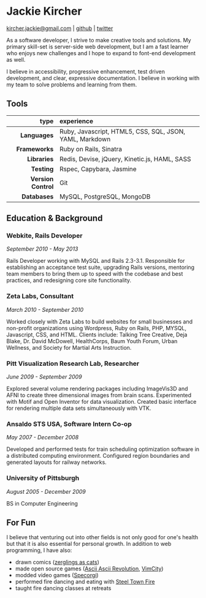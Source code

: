 Jackie Kircher
==============

kircher.jackie@gmail.com |
[github](https://github.com/jackiekircher) |
[twitter](https://twitter.com/jackiekircher)

As a software developer, I strive to make creative tools and solutions.
My primary skill-set is server-side web development, but I am a fast
learner who enjoys new challenges and I hope to expand to font-end
development as well.

I believe in accessibility, progressive enhancement, test driven development,
and clear, expressive documentation. I believe in working with my team
to solve problems and learning from them.


## Tools

|                type | experience                                              |
|--------------------:|:--------------------------------------------------------|
|       **Languages** | Ruby, Javascript, HTML5, CSS, SQL, JSON, YAML, Markdown |
|      **Frameworks** | Ruby on Rails, Sinatra                                  |
|       **Libraries** | Redis, Devise, jQuery, Kinetic.js, HAML, SASS           |
|         **Testing** | Rspec, Capybara, Jasmine                                |
| **Version Control** | Git                                                     |
|       **Databases** | MySQL, PostgreSQL, MongoDB                              |


## Education & Background

### Webkite, Rails Developer
*September 2010 - May 2013*

Rails Developer working with MySQL and Rails 2.3-3.1. Responsible for establishing
an acceptance test suite, upgrading Rails versions, mentoring team members to bring
them up to speed with the codebase and best practices, and redesigning core site
functionality.


### Zeta Labs, Consultant
*March 2010 - September 2010*

Worked closely with Zeta Labs to build websites for small businesses and non-profit
organizations using Wordpress, Ruby on Rails, PHP, MYSQL, Javascript, CSS, and
HTML. Clients include: Talking Tree Creative, Deja Blake, Dr. David McDowell,
HealthCorps, Baum Youth Forum, Urban Wellness, and Society for Martial Arts
Instruction.


### Pitt Visualization Research Lab, Researcher
*June 2009 - September 2009*

Explored several volume rendering packages including ImageVis3D and AFNI to create
three dimensional images from brain scans. Experimented with Motif and Open Inventor
for data visualization. Created basic interface for rendering multiple data sets
simultaneously with VTK.


### Ansaldo STS USA, Software Intern Co-op
*May 2007 - December 2008*

Developed and performed tests for train scheduling optimization software in a
distributed computing environment. Configured region boundaries and generated
layouts for railway networks.


### University of Pittsburgh
*August 2005 - December 2009*

BS in Computer Engineering


## For Fun

  I believe that venturing out into other fields is not only good for
  one's health but that it is also essential for personal growth. In addition
  to web programming, I have also:

  - drawn comics ([zerglings as cats](http://zerglingsascats.com))
  - made open source games ([Ascii Ascii Revolution](https://github.com/jackiekircher/AsciiAsciiRevolution), [VimCity](https://github.com/jackiekircher/VimCity))
  - modded video games ([Specorgi](https://github.com/jackiekircher/specorgi))
  - performed fire dancing and eating with [Steel Town Fire](http://steeltownfire.org/)
  - taught fire dancing classes at retreats
